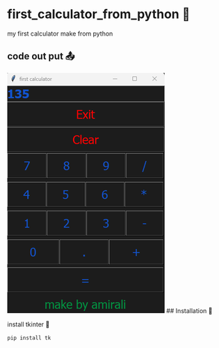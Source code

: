 # first_calculator_from_python 🧮
my first calculator make from python
## code out put 📤
<img src="https://github.com/AmiraliZandi/first_calculator_from_python/blob/main/Screenshot%202023-07-07%20105001.png">
## Installation 📩

install tkinter 📩
```bash
pip install tk
```
